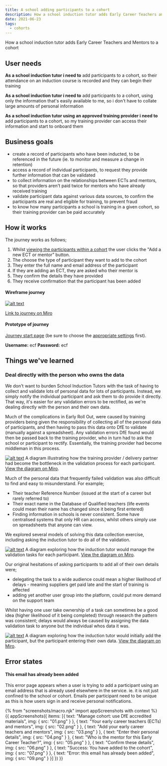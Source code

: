 ```yaml
---
title: A school adding participants to a cohort
description: How a school induction tutor adds Early Career Teachers and Mentors to a cohort
date: 2021-06-23
tags:
  - cohorts
---
```


How a school induction tutor adds Early Career Teachers and Mentors to a cohort



## User needs

**As a school induction tutor i need to**
add participants to a cohort, so their attendance on an induction course is recorded and they can begin their training

**As a school induction tutor i need to**
add participants to a cohort, using only the information that's easily available to me, so i don't have to collate large amounts of personal information

**As a school induction tutor using an approved training provider i need to**
add participants to a cohort, so my training provider can access their information and start to onboard them


## Business goals
* create a record of participants who have been inducted, to be referenced in the future (ie. to monitor and measure a change in retention)
* access a record of individual participants, to request they provide further information that can be validated
* to collect information on the relationships between ECTs and mentors, so that providers aren't paid twice for mentors who have already received training
* validate participant data against various data sources, to confirm the participants are real and eligible for training, to prevent fraud
* to know how many participants a school is training in a given cohort, so their training provider can be paid accurately


## How it works
The journey works as follows;
1. Whilst [viewing the participants within a cohort](/school-managing-viewing-participants-in-cohort/) the user clicks the "Add a new ECT or mentor" button.
2. The choose the type of participant they want to add to the cohort
3. They enter the full name and email address of the participant
4. If they are adding an ECT, they are asked who their mentor is
5. They confirm the details they have provided
6. They receive confirmation that the participant has been added


#### Wireframe journey
[![alt text](/manage-training/school-adding-participants-to-a-cohort/wire-flows.jpg)](/manage-training/school-adding-participants-to-a-cohort/wire-flows.jpg)

[Link to journey on Miro](https://miro.com/app/board/o9J_ldVNkCY=/?moveToWidget=3074457356227023262&cot=14)

#### Prototype of journey
[Journey start page](https://dfe-ecf-register-partner.herokuapp.com/school-signed-in/school-add-participants-to-cohort/choose-participant-type) (be sure to choose the [appropriate settings](https://dfe-ecf-register-partner.herokuapp.com/start-testing) first).

**Username:** ecf
**Password:** ecf



## Things we've learned
### Deal directly with the person who owns the data
We don't want to burden School Induction Tutors with the task of having to collect and validate lots of personal data for lots of participants. Instead, we simply notify the individual participant and ask them to do provide it directly. That way, it's easier for any validation errors to be rectified, as we're dealing directly with the person and their own data.

Much of the complications in Early Roll Out, were caused by training providers being given the responsibility of collecting all of the personal data of participants, and then having to pass this data onto DfE to validate (manually against a spreadsheet). Any validation errors DfE found would then be passed back to the training provider, who in turn had to ask the school or participant to rectify. Essentially, the training provider had become middleman in this process.

[![alt text](/manage-training/school-adding-participants-to-a-cohort/ero-onboarding-flow.jpg)](/manage-training/school-adding-participants-to-a-cohort/ero-onboarding-flow.jpg) A diagram illustrating how the training provider / delivery partner had become the bottleneck in the validation process for each participant. [View the diagram on Miro](https://miro.com/app/board/o9J_lIKQEEs=/?moveToWidget=3074457357844582750&cot=14).



Much of the personal data that frequently failed validation was also difficult to find and easy to misunderstand. For example;

* Their teacher Reference Number (issued at the start of a career but rarely referred to)
* Their exact name in the Database of Qualified teachers (life events could mean their name has changed since it being first entered)
* Finding information in schools is never consistent. Some have centralised systems that only HR can access, whilst others simply use on spreadsheets that anyone can view.

We explored several models of solving this data collection exercise, including asking the induction tutor to do all of the validation.

[![alt text](/manage-training/school-adding-participants-to-a-cohort/it-onboarding-flow.jpg)](/manage-training/school-adding-participants-to-a-cohort/it-onboarding-flow.jpg) A diagram exploring how the induction tutor would manage the validation tasks for each participant. [View the diagram on Miro](https://miro.com/app/board/o9J_lIKQEEs=/?moveToWidget=3074457357846001650&cot=14).


Our original hesitations of asking participants to add all of their own details were;

* delegating the task to a wide audience could mean a higher likelihood of delays - meaning suppliers get paid late and the start of training is affected
* adding yet another user group into the platform, could put more demand on the support team

Whilst having one user take ownership of a task can sometimes be a good idea (higher likelihood of it being completed) through research the pattern was consistent; delays would always be caused by assigning the data validation task to anyone but the individual whos data it was.

[![alt text](/manage-training/school-adding-participants-to-a-cohort/ptp-onboarding-flow.jpg)](/manage-training/school-adding-participants-to-a-cohort/ptp-onboarding-flow.jpg) A diagram exploring how the induction tutor would initially add the participant, but the participant entering their own data. [View the diagram on Miro](https://miro.com/app/board/o9J_lIKQEEs=/?moveToWidget=3074457357905455285&cot=14).


## Error states
#### This email has already been added
This error page appears when a user is trying to add a participant using an email address that is already used elsewhere in the service. ie. it is not just confined to the school or cohort. Emails per participant need to be unique as this is how users sign in and receive personal notifications.


{% from "screenshots/macro.njk" import appScreenshots with context %}
{{ appScreenshots({
  items: [{
      text: "Manage cohort: use DfE accredited materials",
      img: { src: "01.png" }
    }, {
      text: "Your early career teachers (ECTs) and mentors",
      img: { src: "02.png" }
    }, {
      text: "Add your early career teachers and mentors",
      img: { src: "03.png" }
    }, {
      text: "Enter their personal details",
      img: { src: "04.png" }
    }, {
      text: "Who is the mentor for this Early Career Teacher?",
      img: { src: "05.png" }
    }, {
      text: "Confirm these details",
      img: { src: "06.png" }
    }, {
      text: "Success: You have added <full name> to the cohort",
      img: { src: "07.png" }
    }, {
      text: "Error: this email has already been added",
      img: { src: "09.png" }
    }]
}) }}
